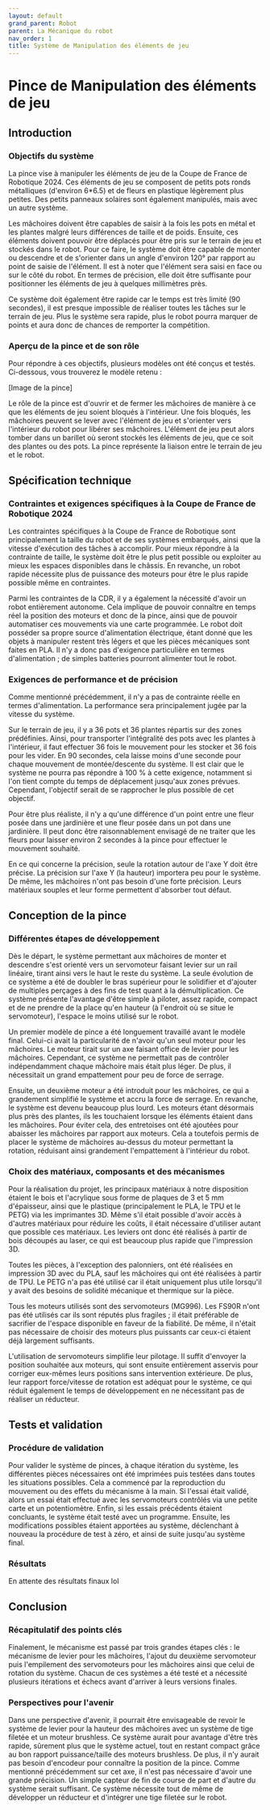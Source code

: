 ```yaml
---
layout: default
grand_parent: Robot
parent: La Mécanique du robot
nav_order: 1
title: Système de Manipulation des éléments de jeu
---
```

# Pince de Manipulation des éléments de jeu

## Introduction

### Objectifs du système

La pince vise à manipuler les éléments de jeu de la Coupe de France de Robotique 2024. Ces éléments de jeu se composent de petits pots ronds métalliques (d'environ 6*6.5) et de fleurs en plastique légèrement plus petites. Des petits panneaux solaires sont également manipulés, mais avec un autre système.

Les mâchoires doivent être capables de saisir à la fois les pots en métal et les plantes malgré leurs différences de taille et de poids. Ensuite, ces éléments doivent pouvoir être déplacés pour être pris sur le terrain de jeu et stockés dans le robot. Pour ce faire, le système doit être capable de monter ou descendre et de s'orienter dans un angle d'environ 120° par rapport au point de saisie de l'élément. Il est à noter que l'élément sera saisi en face ou sur le côté du robot. En termes de précision, elle doit être suffisante pour positionner les éléments de jeu à quelques millimètres près.

Ce système doit également être rapide car le temps est très limité (90 secondes), il est presque impossible de réaliser toutes les tâches sur le terrain de jeu. Plus le système sera rapide, plus le robot pourra marquer de points et aura donc de chances de remporter la compétition. 

### Aperçu de la pince et de son rôle 

Pour répondre à ces objectifs, plusieurs modèles ont été conçus et testés. Ci-dessous, vous trouverez le modèle retenu :

[Image de la pince]

Le rôle de la pince est d'ouvrir et de fermer les mâchoires de manière à ce que les éléments de jeu soient bloqués à l'intérieur. Une fois bloqués, les mâchoires peuvent se lever avec l'élément de jeu et s'orienter vers l'intérieur du robot pour libérer ses mâchoires. L'élément de jeu peut alors tomber dans un barillet où seront stockés les éléments de jeu, que ce soit des plantes ou des pots. La pince représente la liaison entre le terrain de jeu et le robot.

## Spécification technique 

### Contraintes et exigences spécifiques à la Coupe de France de Robotique 2024

Les contraintes spécifiques à la Coupe de France de Robotique sont principalement la taille du robot et de ses systèmes embarqués, ainsi que la vitesse d'exécution des tâches à accomplir. Pour mieux répondre à la contrainte de taille, le système doit être le plus petit possible ou exploiter au mieux les espaces disponibles dans le châssis. En revanche, un robot rapide nécessite plus de puissance des moteurs pour être le plus rapide possible même en contraintes.

Parmi les contraintes de la CDR, il y a également la nécessité d'avoir un robot entièrement autonome. Cela implique de pouvoir connaître en temps réel la position des moteurs et donc de la pince, ainsi que de pouvoir automatiser ces mouvements via une carte programmée. Le robot doit posséder sa propre source d'alimentation électrique, étant donné que les objets à manipuler restent très légers et que les pièces mécaniques sont faites en PLA. Il n'y a donc pas d'exigence particulière en termes d'alimentation ; de simples batteries pourront alimenter tout le robot.

### Exigences de performance et de précision

Comme mentionné précédemment, il n'y a pas de contrainte réelle en termes d'alimentation. La performance sera principalement jugée par la vitesse du système.

Sur le terrain de jeu, il y a 36 pots et 36 plantes répartis sur des zones prédéfinies. Ainsi, pour transporter l'intégralité des pots avec les plantes à l'intérieur, il faut effectuer 36 fois le mouvement pour les stocker et 36 fois pour les vider. En 90 secondes, cela laisse moins d'une seconde pour chaque mouvement de montée/descente du système. Il est clair que le système ne pourra pas répondre à 100 % à cette exigence, notamment si l'on tient compte du temps de déplacement jusqu'aux zones prévues. Cependant, l'objectif serait de se rapprocher le plus possible de cet objectif.

Pour être plus réaliste, il n'y a qu'une différence d'un point entre une fleur posée dans une jardinière et une fleur posée dans un pot dans une jardinière. Il peut donc être raisonnablement envisagé de ne traiter que les fleurs pour laisser environ 2 secondes à la pince pour effectuer le mouvement souhaité.

En ce qui concerne la précision, seule la rotation autour de l'axe Y doit être précise. La précision sur l'axe Y (la hauteur) importera peu pour le système. De même, les mâchoires n'ont pas besoin d'une forte précision. Leurs matériaux souples et leur forme permettent d'absorber tout défaut.

## Conception de la pince

### Différentes étapes de développement

Dès le départ, le système permettant aux mâchoires de monter et descendre s'est orienté vers un servomoteur faisant levier sur un rail linéaire, tirant ainsi vers le haut le reste du système. La seule évolution de ce système a été de doubler le bras supérieur pour le solidifier et d'ajouter de multiples perçages à des fins de test quant à la démultiplication. Ce système présente l'avantage d'être simple à piloter, assez rapide, compact et de ne prendre de la place qu'en hauteur (à l'endroit où se situe le servomoteur), l'espace le moins utilisé sur le robot.

Un premier modèle de pince a été longuement travaillé avant le modèle final. Celui-ci avait la particularité de n'avoir qu'un seul moteur pour les mâchoires. Le moteur tirait sur un axe faisant office de levier pour les mâchoires. Cependant, ce système ne permettait pas de contrôler indépendamment chaque mâchoire mais était plus léger. De plus, il nécessitait un grand empattement pour peu de force de serrage.

Ensuite, un deuxième moteur a été introduit pour les mâchoires, ce qui a grandement simplifié le système et accru la force de serrage. En revanche, le système est devenu beaucoup plus lourd. Les moteurs étant désormais plus près des plantes, ils les touchaient lorsque les éléments étaient dans les mâchoires. Pour éviter cela, des entretoises ont été ajoutées pour abaisser les mâchoires par rapport aux moteurs. Cela a toutefois permis de placer le système de mâchoires au-dessus du moteur permettant la rotation, réduisant ainsi grandement l'empattement à l'intérieur du robot. 

### Choix des matériaux, composants et des mécanismes

Pour la réalisation du projet, les principaux matériaux à notre disposition étaient le bois et l'acrylique sous forme de plaques de 3 et 5 mm d'épaisseur, ainsi que le plastique (principalement le PLA, le TPU et le PETG) via les imprimantes 3D. Même s'il était possible d'avoir accès à d'autres matériaux pour réduire les coûts, il était nécessaire d'utiliser autant que possible ces matériaux. Les leviers ont donc été réalisés à partir de bois découpés au laser, ce qui est beaucoup plus rapide que l'impression 3D.

Toutes les pièces, à l'exception des palonniers, ont été réalisées en impression 3D avec du PLA, sauf les mâchoires qui ont été réalisées à partir de TPU. Le PETG n'a pas été utilisé car il était uniquement plus utile lorsqu'il y avait des besoins de solidité mécanique et thermique sur la pièce.

Tous les moteurs utilisés sont des servomoteurs (MG996). Les FS90R n'ont pas été utilisés car ils sont réputés plus fragiles ; il était préférable de sacrifier de l'espace disponible en faveur de la fiabilité. De même, il n'était pas nécessaire de choisir des moteurs plus puissants car ceux-ci étaient déjà largement suffisants.

L'utilisation de servomoteurs simplifie leur pilotage. Il suffit d'envoyer la position souhaitée aux moteurs, qui sont ensuite entièrement asservis pour corriger eux-mêmes leurs positions sans intervention extérieure. De plus, leur rapport force/vitesse de rotation est adéquat pour le système, ce qui réduit également le temps de développement en ne nécessitant pas de réaliser un réducteur.


## Tests et validation

### Procédure de validation 

Pour valider le système de pinces, à chaque itération du système, les différentes pièces nécessaires ont été imprimées puis testées dans toutes les situations possibles. Cela a commencé par la reproduction du mouvement ou des effets du mécanisme à la main. Si l'essai était validé, alors un essai était effectué avec les servomoteurs contrôlés via une petite carte et un potentiomètre. Enfin, si les essais précédents étaient concluants, le système était testé avec un programme. Ensuite, les modifications possibles étaient apportées au système, déclenchant à nouveau la procédure de test à zéro, et ainsi de suite jusqu'au système final. 

### Résultats

En attente des résultats finaux lol

## Conclusion

### Récapitulatif des points clés

Finalement, le mécanisme est passé par trois grandes étapes clés : le mécanisme de levier pour les mâchoires, l'ajout du deuxième servomoteur puis l'empilement des servomoteurs pour les mâchoires ainsi que celui de rotation du système. Chacun de ces systèmes a été testé et a nécessité plusieurs itérations et échecs avant d'arriver à leurs versions finales.   

### Perspectives pour l'avenir 

Dans une perspective d'avenir, il pourrait être envisageable de revoir le système de levier pour la hauteur des mâchoires avec un système de tige filetée et un moteur brushless. Ce système aurait pour avantage d'être très rapide, sûrement plus que le système actuel, tout en restant compact grâce au bon rapport puissance/taille des moteurs brushless. De plus, il n'y aurait pas besoin d'encodeur pour connaître la position de la pince. Comme mentionné précédemment sur cet axe, il n'est pas nécessaire d'avoir une grande précision. Un simple capteur de fin de course de part et d'autre du système serait suffisant. Ce système nécessite tout de même de développer un réducteur et d'intégrer une tige filetée sur le robot.
